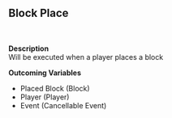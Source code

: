 ## Block Place
<br>

**Description**
<br>
Will be executed when a player places a block
<br>

**Outcoming Variables**
<br>
- Placed Block (Block)
- Player (Player)
- Event (Cancellable Event)
